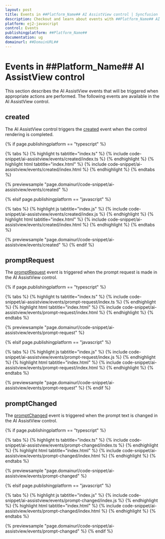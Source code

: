 ```yaml
---
layout: post
title: Events in ##Platform_Name## AI AssistView control | Syncfusion
description: Checkout and learn about events with ##Platform_Name## AI AssistView control of Syncfusion Essential JS 2 and more.
platform: ej2-javascript
control: Events
publishingplatform: ##Platform_Name##
documentation: ug
domainurl: ##DomainURL##
---
```


# Events in ##Platform_Name## AI AssistView control

This section describes the AI AssistView events that will be triggered when appropriate actions are performed. The following events are available in the AI AssistView control.

## created

The AI AssistView control triggers the [created](../api/ai-assist-view#created) event when the control rendering is completed.

{% if page.publishingplatform == "typescript" %}

{% tabs %}
{% highlight ts tabtitle="index.ts" %}
{% include code-snippet/ai-assistview/events/created/index.ts %}
{% endhighlight %}
{% highlight html tabtitle="index.html" %}
{% include code-snippet/ai-assistview/events/created/index.html %}
{% endhighlight %}
{% endtabs %}
        
{% previewsample "page.domainurl/code-snippet/ai-assistview/events/created" %}

{% elsif page.publishingplatform == "javascript" %}

{% tabs %}
{% highlight js tabtitle="index.js" %}
{% include code-snippet/ai-assistview/events/created/index.js %}
{% endhighlight %}
{% highlight html tabtitle="index.html" %}
{% include code-snippet/ai-assistview/events/created/index.html %}
{% endhighlight %}
{% endtabs %}

{% previewsample "page.domainurl/code-snippet/ai-assistview/events/created" %}
{% endif %}

## promptRequest

The [promptRequest](../api/ai-assist-view#promptrequest) event is triggered when the prompt request is made in the AI AssistView control.

{% if page.publishingplatform == "typescript" %}

{% tabs %}
{% highlight ts tabtitle="index.ts" %}
{% include code-snippet/ai-assistview/events/prompt-request/index.ts %}
{% endhighlight %}
{% highlight html tabtitle="index.html" %}
{% include code-snippet/ai-assistview/events/prompt-request/index.html %}
{% endhighlight %}
{% endtabs %}
        
{% previewsample "page.domainurl/code-snippet/ai-assistview/events/prompt-request" %}

{% elsif page.publishingplatform == "javascript" %}

{% tabs %}
{% highlight js tabtitle="index.js" %}
{% include code-snippet/ai-assistview/events/prompt-request/index.js %}
{% endhighlight %}
{% highlight html tabtitle="index.html" %}
{% include code-snippet/ai-assistview/events/prompt-request/index.html %}
{% endhighlight %}
{% endtabs %}

{% previewsample "page.domainurl/code-snippet/ai-assistview/events/prompt-request" %}
{% endif %}

## promptChanged

The [promptChanged](../api/ai-assist-view#promptchanged) event is triggered when the prompt text is changed in the AI AssistView control.

{% if page.publishingplatform == "typescript" %}

{% tabs %}
{% highlight ts tabtitle="index.ts" %}
{% include code-snippet/ai-assistview/events/prompt-changed/index.ts %}
{% endhighlight %}
{% highlight html tabtitle="index.html" %}
{% include code-snippet/ai-assistview/events/prompt-changed/index.html %}
{% endhighlight %}
{% endtabs %}
        
{% previewsample "page.domainurl/code-snippet/ai-assistview/events/prompt-changed" %}

{% elsif page.publishingplatform == "javascript" %}

{% tabs %}
{% highlight js tabtitle="index.js" %}
{% include code-snippet/ai-assistview/events/prompt-changed/index.js %}
{% endhighlight %}
{% highlight html tabtitle="index.html" %}
{% include code-snippet/ai-assistview/events/prompt-changed/index.html %}
{% endhighlight %}
{% endtabs %}

{% previewsample "page.domainurl/code-snippet/ai-assistview/events/prompt-changed" %}
{% endif %}
